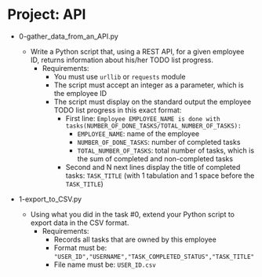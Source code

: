 # Project: API

*   0-gather_data_from_an_API.py
    - Write a Python script that, using a REST API, for a given employee ID, returns information about his/her TODO list progress.
      - Requirements:
        - You must use `urllib` or `requests` module
        - The script must accept an integer as a parameter, which is the employee ID
        - The script must display on the standard output the employee TODO list progress in this exact format:
          - First line: `Employee EMPLOYEE_NAME is done with tasks(NUMBER_OF_DONE_TASKS/TOTAL_NUMBER_OF_TASKS):`
            - `EMPLOYEE_NAME`: name of the employee
            - `NUMBER_OF_DONE_TASKS`: number of completed tasks
            - `TOTAL_NUMBER_OF_TASKS`: total number of tasks, which is the sum of completed and non-completed tasks
          - Second and N next lines display the title of completed tasks: `TASK_TITLE` (with 1 tabulation and 1 space before the `TASK_TITLE`)

*   1-export_to_CSV.py
    - Using what you did in the task #0, extend your Python script to export data in the CSV format.
      - Requirements:
        - Records all tasks that are owned by this employee
        - Format must be: `"USER_ID","USERNAME","TASK_COMPLETED_STATUS","TASK_TITLE"`
        - File name must be: `USER_ID.csv`
